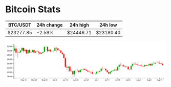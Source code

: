 # Bitcoin Stats

BTC/USDT|24h change|24h high|24h low|
|---|---|---|---|
|$23277.85|-2.59%|$24446.71|$23180.40|

<img src="./chart.svg">
